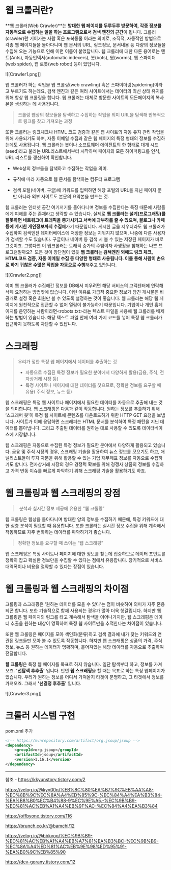 # 웹 크롤러란?

**웹 크롤러(Web Crawler)**는 **방대한 웹 페이지를 두루두루 방문하여, 각종 정보를 자동적으로 수집하는 일을 하는 프로그램으로서 검색 엔진의 근간**이 됩니다. 크롤러(crawler)란 기어가는 사람 혹은 포복동물 이라는 의미로, 조직적, 자동적인 방법으로 각종 웹 페이지들을 돌아다니며 웹 문서의 URL, 링크정보, 문서내용 등 다량의 정보들을 수집해 오는 기능으로 인해 이런 이름이 붙었답니다. 웹 크롤러에 대한 다른 용어로는 앤트(Ants), 자동인덱서(automatic indexers), 봇(bots), 웜(worms), 웹 스파이더 (web spider), 웹 로봇(web robot) 등이 있답니다.

![[Crawler1.png]]

웹 크롤러가 하는 작업을 웹 크롤링(web crawling) 혹은 스파이더링(spidering)이라고 부르기도 하는데요, 검색 
엔진과 같은 여러 사이트에서는 데이터의 최신 상태 유지를 위해 항상 웹 크롤링을 합니다. 웹 크롤러는 대체로 방문한 사이트의 모든페이지의 복사본을 생성하는 데 사용됩니다.

> 크롤링
> 	웹상의 정보들을 탐색하고 수집하는 작업을 의미
> 	URL을 탐색해 반복적으로 링크를 찾고 가져오는 과정

또한 크롤러는 링크체크나 HTML 코드 검증과 같은 웹 사이트의 자동 유지 관리 작업을 위해 사용되기도 하며, 자동 이메일 수집과 같은 웹 페이지의 특정 형태의 정보를 수집하는데도 사용됩니다. 웹 크롤러는 봇이나 소프트웨어 에이전트의 한 형태로 대개 시드(seed)라고 불리는 URL리스트에서부터 시작하며 페이지의 모든 하이퍼링크를 인식, URL 리스트를 갱신하여 확인합니다.

- Web상의 정보들을 탐색하고 수집하는 작업을 의미.
    
- 규칙에 따라 자동으로 웹 문서를 탐색하는 컴퓨터 프로그램
    
- 검색 포털(네이버, 구글)에 키워드를 입력하면 해당 포털의 URL을 지닌 페이지 뿐만 아니라 외부 사이트도 본문의 요약본을 만드는 것.



웹 크롤러는 인터넷 공간 여기저기를 돌아다니며 정보를 수집한다는 특징 때문에 사람들에게 피해를 주는 존재라고 생각할 수 있습니다. 실제로 **웹 크롤러는 설계(프로그래밍)를 잘못하면 네트워크에 트래픽을 증가시키고 서버에 과부하를 줄 수 있으며, 블로그나 카페 등에 게시한 개인정보까지 수집**해가기 때문입니다. 게시한 글을 지우더라도 웹 크롤러가 수집하여 검색엔진 데이터베이스에 저장한 정보는 지워지지 않으며, 나중에 다른 사용자가 검색할 수도 있습니다. 구글이나 네이버 등 검색 시 볼 수 있는 저장된 페이지가 바로 그것이죠.
그렇다면 이 웹크롤러는 트래픽 증가의 주범이자 사생활을 침해하는 나쁜 프로그램일까요?  모든 것이 장단점이 있듯 **웹 크롤러는 검색엔진 외에도 링크 체크, HTML코드 검증, 자동 이메일 수집 등 다양한 형태로 사용됩니다. 이를 통해 사람이 손으로 하기 귀찮은 수많은 작업을 자동으로 수행**해주고 있답니다. 


![[Crawler2.png]]

이미 웹 크롤러가 수집해간 정보를 DB에서 지우려면 해당 서비스의 고객센터에 연락해 삭제 요청하는 방법밖에 없습니다. 이런 이유로 가급적 중요한 정보가 담긴 게시물은 비공개로 설정 혹은 회원만 볼 수 있도록 설정하는 것이 좋습니다. 웹 크롤러는 해당 웹 페이지에 원천적으로 접근할 수 없어 열람이 불가능하기 때문입니다. 기업이나 개인 홈페이지를 운영하는 사람이라면<robots.txt>라는 텍스트 파일을 사용해 웹 크롤러를 배제하는 방법이 있습니다. 해당 텍스트 파일 안에 여러 가지 코드를 넣어 특정 웹 크롤러가 접근하지 못하도록 차단할 수 있답니다.


# 스크래핑

>우리가 정한 특정 웹 페이지에서 데이터를 추출하는 것
>- 자동으로 수집된 특정 정보가 필요한 분야에서 다양하게 활용(금융, 주식, 전자상거래 시장 등)
>- 특정 사이트나 페이지에 대한 데이터를 찾으므로, 정확한 정보를 요구할 때 유용( 주식 정보, 뉴스 등)

웹 스크래핑은 특정 웹 사이트나 페이지에서 필요한 데이터를 자동으로 추출해 내는 것을 의미합니다. 웹 스크래핑은 다음과 같이 작동합니다. 원하는 정보를 추출하기 위해 ‘스크래퍼 봇’이 특정 웹 사이트에 콘텐츠를 다운로드하기 위한 HTTP GET 요청을 보냅니다. 사이트가 이에 응답하면 스크래퍼는 HTML 문서를 분석하여 특정 패턴을 지닌 데이터를 뽑아냅니다. 그리고 추출된 데이터를 원하는 대로 사용할 수 있도록 데이터베이스에 저장합니다.

웹 스크래핑은 자동으로 수집된 특정 정보가 필요한 분야에서 다양하게 활용되고 있습니다. 금융 및 주식 시장의 경우, 스크래핑 기술을 활용하여 뉴스 정보를 모으기도 하고, 애널리스트들이 투자 자문을 위해 활용할 수 있는 기업 재무제표 정보를 자동으로 수집하기도 합니다. 전자상거래 시장의 경우 경쟁력 확보를 위해 경쟁사 상품의 정보를 수집하고 가격 변동 이슈를 빠르게 파악하기 위해 스크래핑 기술을 활용하기도 하죠.




#  웹 크롤링과 웹 스크래핑의 장점


>  분석과 실시간 정보 제공에 유용한 “웹 크롤링”

웹 크롤링은 웹상을 돌아다니며 방대한 양의 정보를 수집하기 때문에, 특정 키워드에 대한 심층 분석이 필요할 때 유용합니다. 또한 크롤러는 실시간 정보 수집을 위해 계속해서 작동하므로 자주 변화하는 데이터를 파악하기가 좋습니다.

> 정확한 정보를 요구할 때 쓰이는 “웹 스크래핑”

웹 스크래핑은 특정 사이트나 페이지에 대한 정보를 찾는데 집중하므로 데이터 포인트를 정확히 잡고 확실한 정보만을 수집할 수 있다는 점에서 유용합니다. 장기적으로 서비스 대역폭이나 비용을 절약할 수 있다는 장점이 있습니다.

# 웹 크롤링과 웹 스크래핑의 차이점

크롤링과 스크래핑은 ‘원하는 데이터를 모을 수 있다’는 점이 비슷하여 의미가 자주 혼용되곤 합니다. 또한 기술적으로 함께 사용되는 경우가 많아 더욱 헷갈립니다. 하지만 웹 크롤링은 웹 페이지의 링크를 타고 계속해서 탐색을 이어나가지만, 웹 스크래핑은 데이터 추출을 원하는 대상이 명확하여 특정 웹 사이트만을 추적한다는 차이점이 있습니다.

또한 웹 크롤링은 페이지를 모아 색인화(분류)하고 검색 결과에 내가 찾는 키워드와 연관된 링크들만 모아 볼 수 있도록 작동합니다. 하지만 웹 스크래핑은 상품의 가격, 주식 정보, 뉴스 등 원하는 데이터가 명확하며, 흩어져있는 해당 데이터를 자동으로 추출하여 전달합니다. 

**웹 크롤링**은 특정 웹 페이지를 목표로 하지 않습니다. 일단 탐색부터 하고, 정보를 가져오죠. **'선탐색 후추출'** 입니다. 반면 **웹 스크래핑**을 할 때는 목표로 하는 특정 웹페이지가 있습니다. 우리가 원하는 정보를 어디서 가져올지 타겟이 분명하고, 그 타겟에서 정보를 가져오죠. 그래서 **'선결정 후추출'** 입니다.


![[Crawler3.png]]


# 크롤러 시스템 구현

 
pom.xml 추가
```xml
<!-- https://mvnrepository.com/artifact/org.jsoup/jsoup -->
<dependency>
    <groupId>org.jsoup</groupId>
    <artifactId>jsoup</artifactId>
    <version>1.16.1</version>
</dependency>

```












---
참조 -  https://kkyunstory.tistory.com/2


https://velog.io/@kyy00n/%EB%8C%80%EA%B7%9C%EB%AA%A8-%EC%8B%9C%EC%8A%A4%ED%85%9C-%EC%84%A4%EA%B3%84-%EA%B8%B0%EC%B4%88-9%EC%9E%A5.-%EC%9B%B9-%ED%81%AC%EB%A1%A4%EB%9F%AC-%EC%84%A4%EA%B3%84


https://offbyone.tistory.com/116


https://brunch.co.kr/@bamchi/12

https://velog.io/@bbkyoo/%EC%9B%B9-%ED%81%AC%EB%A1%A4%EB%A7%81%EA%B3%BC-%EC%9B%B9-%EC%8A%A4%ED%81%AC%EB%9E%98%ED%95%91-%EA%B0%9C%EB%85%90

https://dev-gorany.tistory.com/12
